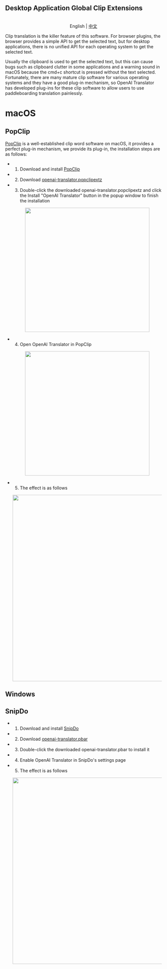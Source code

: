Desktop Application Global Clip Extensions
------------------------------------------

<p align="center">
    <br> English | <a href="CLIP-EXTENSION-CN.md">中文</a>
</p>

Clip translation is the killer feature of this software. For browser plugins, the browser provides a simple API to get the selected text, but for desktop applications, there is no unified API for each operating system to get the selected text.

Usually the clipboard is used to get the selected text, but this can cause bugs such as clipboard clutter in some applications and a warning sound in macOS because the cmd+c shortcut is pressed without the text selected. Fortunately, there are many mature clip software for various operating systems and they have a good plug-in mechanism, so OpenAI Translator has developed plug-ins for these clip software to allow users to use paddleboarding translation painlessly.

# macOS

## PopClip

[PopClip](https://pilotmoon.com/popclip/) is a well-established clip word software on macOS, it provides a perfect plug-in mechanism, we provide its plug-in, the installation steps are as follows:

* 1. Download and install [PopClip](https://pilotmoon.com/popclip/)
* 2. Download [openai-translator.popclipextz](https://github.com/yetone/openai-translator/releases/latest/download/openai-translator.popclipextz)
* 3. Double-click the downloaded openai-translator.popclipextz and click the Install "OpenAI Translator" button in the popup window to finish the installation
    
    <p align="center">
        <img width="400" src="https://user-images.githubusercontent.com/1206493/240260692-8af6141a-3dba-4775-921d-505223addf9e.png" />
    </p>

* 4. Open OpenAI Translator in PopClip
    
    <p align="center">
        <img width="400" src="https://user-images.githubusercontent.com/1206493/240258859-c4f2ec91-255f-414c-a4a4-aca25fceb0b5.png" />
    </p>

* 5. The effect is as follows

    <p align="center">
        <img width="600" src="https://user-images.githubusercontent.com/1206493/240355949-8f41d98d-f097-4ce4-a533-af60e1757ca1.gif" />
    </p>

## Windows

## SnipDo

* 1. Download and install [SnipDo](https://apps.microsoft.com/store/detail/snipdo/9NPZ2TVKJVT7)
* 2. Download [openai-translator.pbar](https://github.com/yetone/openai-translator/releases/latest/download/openai-translator.pbar)
* 3. Double-click the downloaded openai-translator.pbar to install it
* 4. Enable OpenAI Translator in SnipDo's settings page
* 5. The effect is as follows

    <p align="center">
        <img width="600" src="https://user-images.githubusercontent.com/1206493/240358161-2788eb97-d00b-4808-aa86-a7fcfe3f71dd.gif" />
    </p>

